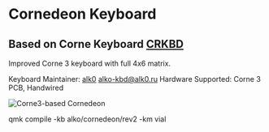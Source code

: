 # Cornedeon Keyboard
## Based on Corne Keyboard [CRKBD](https://github.com/foostan/crkbd)
Improved Corne 3 keyboard with full 4x6 matrix.

Keyboard Maintainer: [alk0](https://github.com/alk0-kbd/) [alko-kbd@alk0.ru](mailto:alko-kbd@alk0.ru)
Hardware Supported: Corne 3 PCB, Handwired

![Corne3-based Cornedeon](https://cornedeon.ru/img/cornedeon_3_overviev.jpg)

qmk compile -kb alko/cornedeon/rev2 -km vial
